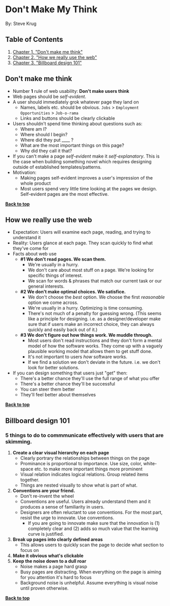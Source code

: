 # Don't Make My Think
By: Steve Krug

## Table of Contents

1. [Chapter 1. "Don't make me think"](#dont-make-me-think)
1. [Chapter 2. "How we really use the web"](#how-we-really-use-the-web)
1. [Chapter 3. "Billboard design 101"](#billboard-design-101)

## Don't make me think

- Number **1** rule of web usability: **Don't make users think**
- Web pages should be *self-evident*.
- A user should immediately grok whatever page they land on
    - Names, labels etc. should be obvious. `Jobs` > `Employment Opportunities` > `Job-o-rama`
    - Links and buttons should be clearly clickable
- Users shouldn't spend time thinking about questions such as:
    - Where am I?
    - Where should I begin?
    - Where did they put ____ ?
    - What are the most important things on this page?
    - Why did they call it that?
- If you can't make a page *self-evident* make it *self-explanatory*. This is the case when building something novel which requires designing outside of established templates/patterns.
- Motivation:
    - Making pages self-evident improves a user's impression of the whole product
    - Most users spend very little time looking at the pages we design. Self-evident pages are the most effective.

**[Back to top](#table-of-contents)**

## How we really use the web

- Expectation: Users will examine each page, reading, and trying to understand it
- Reality: Users glance at each page. They scan quickly to find what they've come for
- Facts about web use
    - **#1 We don't read pages. We scan them.**
        - We're usually in a hurry.
        - We don't care about most stuff on a page. We're looking for specific things of interest.
        - We scan for words & phrases that match our current task or our general interests.
    - **#2 We don't make optimal choices. We satisfice.**
        - We don't choose the *best* option. We choose the first *reasonable* option we come across.
        - We're usually in a hurry. Optimizing is time consuming.
        - There's not much of a penalty for guessing wrong. (This seems like a principle for designing. i.e. as a designer/developer make sure that if users make an incorrect choice, they can always quickly and easily back out of it.)
    - **#3 We don't figure out how things work. We muddle through.**
        - Most users don't read instructions and they don't form a mental model of how the software works. They come up with a vaguely plausible working model that allows them to get stuff done.
        - It's not important to users *how* software works.
        - If we find a solution we don't deviate in the future. i.e. we don't look for better solutions.
- If you can design something that users just "get" then:
    - There's a better chance they'll use the full range of what you offer
    - There's a better chance they'll be successful
    - You can steer them better
    - They'll feel better about themselves

**[Back to top](#table-of-contents)**

## Billboard design 101

### 5 things to do to commmunicate effectively with users that are skimming.
1. **Create a clear visual hierarchy on each page**
    - Clearly portrary the relationships between things on the page
    - Prominance is proportional to importance. Use size, color, white-space etc. to make more important things more prominent
    - Visual relation indicates logical relations. Group related items together.
    - Things are nested visually to show what is part of what. 
1. **Conventions are your friend.**
    - Don't re-invent the wheel
    - Conventions are useful. Users already understand them and it produces a sense of familiarity in users. 
    - Designers are often reluctant to use conventions. For the most part, resist the urge to innovate. Use conventions. 
        - If you are going to innovate make sure that the innovation is (1) completely clear and (2) adds so much value that the learning curve is justified. 
1. **Break up pages into clearly defined areas**
    - This allows users to quickly scan the page to decide what section to focus on
1. **Make it obvious what's clickable**
1. **Keep the noise down to a dull roar**
    - Noise makes a page hard grasp
    - Busy pages are distracting. When everything on the page is aiming for you attention it's hard to focus
    - Background noise is unhelpful. Assume everything is visual noise until proven otherwise.

**[Back to top](#table-of-contents)**
